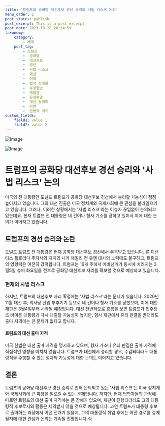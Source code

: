 ```yaml
---
title: '트럼프의 공화당 대선후보 경선 승리와 사법 리스크 논의'
menu_order: 1
post_status: publish
post_excerpt: This is a post excerpt
post_date: 2023-10-20 20:14:59
taxonomy:
    category:
        - 세계
    post_tag:
        - 트럼프
        -  공화당
        -  대선후보
        -  경선
        -  사법 리스크
        -  대선
        -  미국
        -  법적 장애물
        -  수정헌법
        -  대법원
        -  유죄판결
        -  대선 딜레마
        -  사면
        -  헌법적 위기
custom_fields:
    field1: value 1
    field2: value 2
---
```


![Image](https://imgnews.pstatic.net/image/308/2024/02/07/0000034248_001_20240207070704289.jpg?type=w647)

![Image](https://imgnews.pstatic.net/image/308/2024/02/07/0000034248_002_20240207070704327.jpg?type=w647)

# 트럼프의 공화당 대선후보 경선 승리와 '사법 리스크' 논의

미국의 전 대통령인 도널드 트럼프가 공화당 대선후보 경선에서 승리할 가능성이 점점 높아지고 있습니다. 그의 대선 진출은 미국 정치계와 국제사회에 큰 관심을 불러일으키고 있습니다. 그러나, 이러한 상황에서는 '사법 리스크'라는 이슈가 끊임없이 논의되고 있는데요. 현재 트럼프 전 대통령은 네 건이나 형사 기소를 당하고 있어서 이에 대한 논의가 이어지고 있습니다.

## 트럼프의 경선 승리와 논란
도널드 트럼프 전 대통령은 현재 공화당 대선후보 경선에서 주목받고 있습니다. 론 디샌티스 플로리다 주지사의 지지와 니키 헤일리 전 유엔 대사의 노력에도 불구하고, 트럼프의 영향력은 여전히 강력합니다. 트럼프는 16개 주에서 예비선거가 동시에 치러지는 3월5일 슈퍼 화요일을 전후로 공화당 대선후보 자리를 확보할 것으로 예상되고 있습니다.

### 현재의 사법 리스크
하지만, 트럼프의 대선후보 자리 확정에는 '사법 리스크'라는 문제가 있습니다. 2020년 11월 대선 후, 의사당 난입 부추기기 등으로 네 건이나 형사 기소를 당했으며, 이에 대한 재판은 3월4일부터 시작될 예정입니다. 대선 전반적으로 흐름을 보면 트럼프가 민주당 조 바이든 대통령과 다시 대결할 가능성이 높지만, 형사 재판에서 유죄 판결을 받더라도 출마 자격에는 큰 문제가 없다고 합니다.

#### 트럼프의 대선 출마 자격
미국 헌법은 대선 출마 자격을 명시하고 있으며, 형사 기소나 유죄 판결은 출마 자격에 직접적인 영향을 미치지 않습니다. 트럼프가 대선에서 승리할 경우, 수감되더라도 대통령직을 수행할 수 있는 절차와 가능성에 대한 논의도 이어지고 있습니다.

## 결론
트럼프의 공화당 대선후보 경선 승리로 인해 논의되고 있는 '사법 리스크'는 미국 정치계와 국제사회에 큰 파장을 일으킬 수 있는 문제입니다. 하지만, 현재 법학자들의 관점에 따르면 트럼프의 대선 출마 자격에는 큰 장애가 없으며, 재판이 진행되더라도 그의 대통령직 후보로서의 활동은 제약받지 않을 것으로 예상됩니다. 과연 트럼프가 대통령 후보로 출마하는 과정에서 어떤 전개가 있을지, 그의 대통령직 취임 후에는 어떤 경로를 걷게 될지에 대한 관심과 논의는 계속될 전망입니다.식
